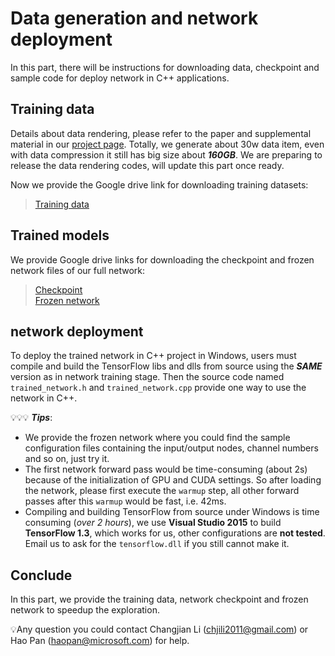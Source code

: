 # Data generation and network deployment

In this part, there will be instructions for downloading data, checkpoint and sample code for deploy network in C++ applications.

## Training data

Details about data rendering, please refer to the paper and supplemental material in our [project page](http://haopan.github.io/sketchCNN.html). Totally, we generate about 30w data item, even with data compression it still has big size about ***160GB***.  We are preparing to release the data rendering codes, will update this part once ready. 

Now we provide the Google drive link for downloading training datasets:

>[Training data](https://drive.google.com/drive/folders/1eEt_5UFwx5M24QGZklWJmtCUp2md5KGh?usp=sharing)


## Trained models

We provide Google drive links for downloading the checkpoint and frozen network  files of our full network:
>[Checkpoint](https://drive.google.com/drive/folders/1X5are7bgvjAItb0JsnyyxJuzuRBU1W4f?usp=sharing) <br />
>[Frozen network](https://drive.google.com/drive/folders/15OLTP8_19dUUUXL9JN3zWkeaU3bku3kC?usp=sharing)

## network deployment

To deploy the trained network in C++ project in Windows, users must compile and build the TensorFlow libs and dlls from source using the ***SAME*** version as in network training stage. Then the source code named `trained_network.h` and `trained_network.cpp` provide one way to use the network in C++.

💡💡💡 ***Tips***:
* We provide the frozen network where you could find the sample configuration files containing the input/output nodes, channel numbers and so on, just try it.
* The first network forward pass would be time-consuming (about 2s) because of the initialization of GPU and CUDA settings. So after loading the network, please first execute the `warmup` step, all other forward passes after this `warmup` would be fast, i.e. 42ms.
* Compiling and building TensorFlow from source under Windows is time consuming (*over 2 hours*), we use **Visual Studio 2015** to build **TensorFlow 1.3**, which works for us, other configurations are **not tested**. Email us to ask for the `tensorflow.dll` if you still cannot make it.


## Conclude

In this part, we provide the training data, network checkpoint and frozen network to speedup the exploration.

💡Any question you could contact Changjian Li (chjili2011@gmail.com) or Hao Pan (haopan@microsoft.com) for help.




